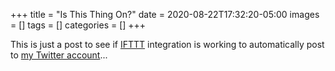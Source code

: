 +++
title = "Is This Thing On?"
date = 2020-08-22T17:32:20-05:00
images = []
tags = []
categories = []
+++

This is just a post to see if [IFTTT](https://ifttt.com) integration is working to automatically post to [my Twitter account](https://twitter.com/cavorter)...